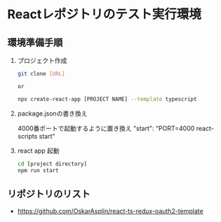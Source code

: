 # Reactレポジトリのテスト実行環境

## 環境準備手順

1. プロジェクト作成

    ```bash
    git clone [URL]

    or 

    npx create-react-app [PROJECT NAME] --template typescript
    ```

1. package.jsonの書き換え

    4000番ポートで起動するように置き換え
    "start": "PORT=4000 react-scripts start"

1. react app 起動

    ```bash
    cd [project directory]
    npm run start
    ```

## リポジトリのリスト

- <https://github.com/OskarAsplin/react-ts-redux-oauth2-template>
